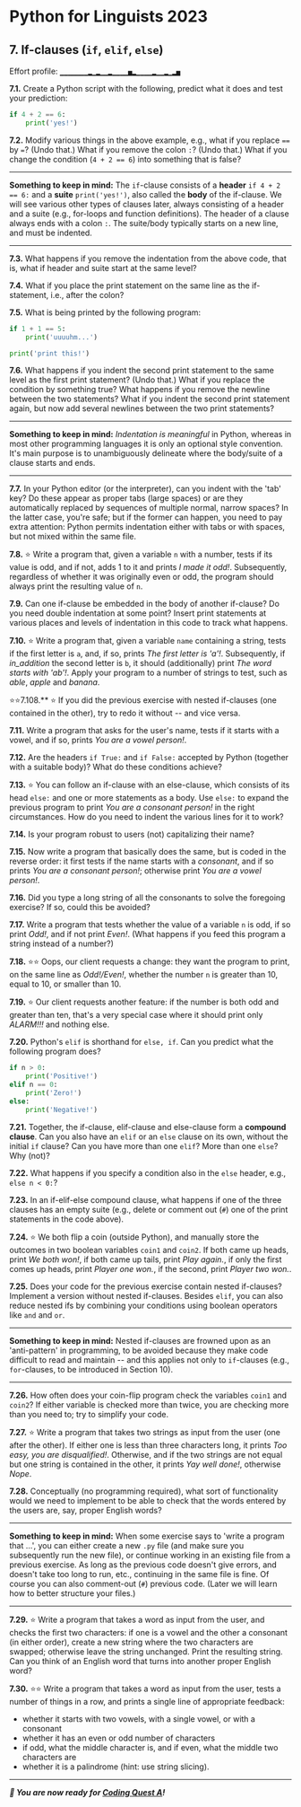 # Python for Linguists 2023

## 7. If-clauses (`if`, `elif`, `else`)

Effort profile: `▁▁▁▁▁▁▁▂▁▂▁▁▂▁▁▁▁▅▂▁▁▁▁▂▁▁▂▁▂▅` 



**7.1.** Create a Python script with the following, predict what it does and test your prediction:

```python
if 4 + 2 == 6:
    print('yes!')
```


**7.2.** Modify various things in the above example, e.g., what if you replace `==` by `=`? (Undo that.) What if you remove the colon `:`? (Undo that.) What if you change the condition (`4 + 2 == 6`) into something that is false?

- - - - - -
**Something to keep in mind:** The `if`-clause consists of a **header** `if 4 + 2 == 6:` and a **suite** `print('yes!')`, also called the **body** of the if-clause. We will see various other types of clauses later, always consisting of a header and a suite (e.g., for-loops and function definitions). The header of a clause always ends with a colon `:`. The suite/body typically starts on a new line, and must be indented.
- - - - -

**7.3.** What happens if you remove the indentation from the above code, that is, what if header and suite start at the same level?

**7.4.** What if you place the print statement on the same line as the if-statement, i.e., after the colon?

**7.5.** What is being printed by the following program:

```python
if 1 + 1 == 5:
    print('uuuuhm...')

print('print this!')
```

**7.6.** What happens if you indent the second print statement to the same level as the first print statement? (Undo that.) What if you replace the condition by something true? What happens if you remove the newline between the two statements? What if you indent the second print statement again, but now add several newlines between the two print statements?

- - - - - -
**Something to keep in mind:** _Indentation is meaningful_ in Python, whereas in most other programming languages it is only an optional style convention. It's main purpose is to unambiguously delineate where the body/suite of a clause starts and ends.
- - - - -

**7.7.** In your Python editor (or the interpreter), can you indent with the 'tab' key? Do these appear as proper tabs (large spaces) or are they automatically replaced by sequences of multiple normal, narrow spaces? In the latter case, you're safe; but if the former can happen, you need to pay extra attention: Python permits indentation either with tabs or with spaces, but not mixed within the same file.

**7.8.** ⭐ Write a program that, given a variable `n` with a number, tests if its value is odd, and if not, adds 1 to it and prints _I made it odd!_. Subsequently, regardless of whether it was originally even or odd, the program should always print the resulting value of `n`.

**7.9.** Can one if-clause be embedded in the body of another if-clause? Do you need double indentation at some point? Insert print statements at various places and levels of indentation in this code to track what happens.

**7.10.** ⭐ Write a program that, given a variable `name` containing a string, tests if the first letter is `a`, and, if so, prints _The first letter is 'a'!_. Subsequently, if _in_addition_ the second letter is `b`, it should (additionally) print _The word starts with 'ab'!_. Apply your program to a number of strings to test, such as _able_, _apple_ and _banana_.

⭐⭐7.108.** ⭐ If you did the previous exercise with nested if-clauses (one contained in the other), try to redo it without -- and vice versa.

**7.11.** Write a program that asks for the user's name, tests if it starts with a vowel, and if so, prints _You are a vowel person!_.

**7.12.** Are the headers `if True:` and `if False:` accepted by Python (together with a suitable body)? What do these conditions achieve?

**7.13.** ⭐ You can follow an if-clause with an else-clause, which consists of its head `else:` and one or more statements as a body. Use `else:` to expand the previous program to print _You are a consonant person!_ in the right circumstances. How do you need to indent the various lines for it to work?

**7.14.** Is your program robust to users (not) capitalizing their name?

**7.15.** Now write a program that basically does the same, but is coded in the reverse order: it first tests if the name starts with a _consonant_, and if so prints _You are a consonant person!_; otherwise print _You are a vowel person!_. 

**7.16.** Did you type a long string of all the consonants to solve the foregoing exercise? If so, could this be avoided?

**7.17.** Write a program that tests whether the value of a variable `n` is odd, if so print _Odd!_, and if not print _Even!_. (What happens if you feed this program a string instead of a number?)

**7.18.** ⭐⭐ Oops, our client requests a change: they want the program to print, on the same line as _Odd!/Even!_, whether the number `n` is greater than 10, equal to 10, or smaller than 10.

**7.19.** ⭐ Our client requests another feature: if the number is both odd and greater than ten, that's a very special case where it should print only _ALARM!!!_ and nothing else.


**7.20.** Python's `elif` is shorthand for `else, if`. Can you predict what the following program does?

```python
if n > 0:
    print('Positive!')
elif n == 0:
    print('Zero!')
else:
    print('Negative!')
```

**7.21.** Together, the if-clause, elif-clause and else-clause form a **compound clause**. Can you also have an `elif` or an `else` clause on its own, without the initial `if` clause? Can you have more than one `elif`? More than one `else`? Why (not)?

**7.22.** What happens if you specify a condition also in the `else` header, e.g., `else n < 0:`?

**7.23.** In an if-elif-else compound clause, what happens if one of the three clauses has an empty suite (e.g., delete or comment out (`#`) one of the print statements in the code above).


**7.24.** ⭐ We both flip a coin (outside Python), and manually store the outcomes in two boolean variables `coin1` and `coin2`. If both came up heads, print _We both won!_, if both came up tails, print _Play again._, if only the first comes up heads, print _Player one won._, if the second, print _Player two won._.

**7.25.** Does your code for the previous exercise contain nested if-clauses? Implement a version without nested if-clauses. Besides `elif`, you can also reduce nested ifs by combining your conditions using boolean operators like `and` and `or`.

- - - - - -
**Something to keep in mind:** Nested if-clauses are frowned upon as an 'anti-pattern' in programming, to be avoided because they make code difficult to read and maintain -- and this applies not only to `if`-clauses (e.g., `for`-clauses, to be introduced in Section 10).
- - - - -

**7.26.** How often does your coin-flip program check the variables `coin1` and `coin2`? If either variable is checked more than twice, you are checking more than you need to; try to simplify your code.

**7.27.** ⭐ Write a program that takes two strings as input from the user (one after the other). If either one is less than three characters long, it prints _Too easy, you are disqualified!_. Otherwise, and if the two strings are not equal but one string is contained in the other, it prints _Yay well done!_, otherwise _Nope_.

**7.28.** Conceptually (no programming required), what sort of functionality would we need to implement to be able to check that the words entered by the users are, say, proper English words? 

- - - - - -
**Something to keep in mind:** When some exercise says to 'write a program that ...', you can either create a new `.py` file (and make sure you subsequently run the new file), or continue working in an existing file from a previous exercise. As long as the previous code doesn't give errors, and doesn't take too long to run, etc., continuing in the same file is fine. Of course you can also comment-out (`#`) previous code. (Later we will learn how to better structure your files.)
- - - - -

**7.29.** ⭐ Write a program that takes a word as input from the user, and checks the first two characters: if one is a vowel and the other a consonant (in either order), create a new string where the two characters are swapped; otherwise leave the string unchanged. Print the resulting string. Can you think of an English word that turns into another proper English word?

**7.30.** ⭐⭐ Write a program that takes a word as input from the user, tests a number of things in a row, and prints a single line of appropriate feedback: 
- whether it starts with two vowels, with a single vowel, or with a consonant 
- whether it has an even or odd number of characters 
- if odd, what the middle character is, and if even, what the middle two characters are 
- whether it is a palindrome (hint: use string slicing).





-----

**_🐋 You are now ready for [Coding Quest A](../quests/A_a_word-guessing_game.md)!_**